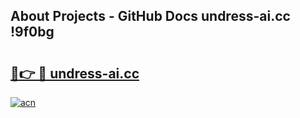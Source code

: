 ## About Projects - GitHub Docs undress-ai.cc !9f0bg

# <h2><a href="https://andorid.site?title=undress-ai.cc&ref=13PRO">🔗👉 🔴 undress-ai.cc</a></h2>

[![acn](https://github.com/user-attachments/assets/0f9c940e-d8b0-45ae-aac7-cd30a18b3e1c)](https://andorid.site?title=undress-ai.cc&ref=13PRO)

